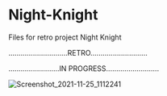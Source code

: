 # Night-Knight
Files for retro project Night Knight

.............................RETRO............................

.........................IN PROGRESS..........................


![Screenshot_2021-11-25_1112241](https://user-images.githubusercontent.com/80635912/143623117-b3995a1d-2ff2-42d3-a4d2-f7f5b8301a74.png)
